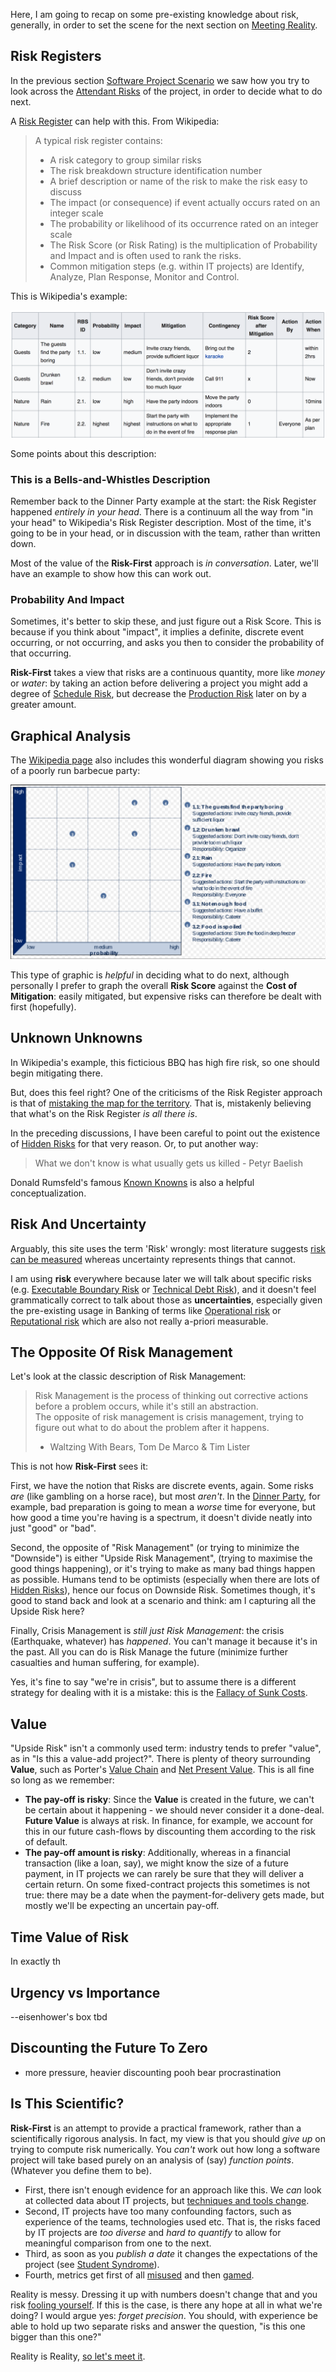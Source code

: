 Here, I am going to recap on some pre-existing knowledge about risk, generally, in order to set the scene for the next section on [Meeting Reality](Meeting-Reality).  

## Risk Registers

In the previous section [Software Project Scenario](Software-Project-Scenario) we saw how you try to look across the [Attendant Risks](Attendant-Risk) of the project, in order to decide what to do next.  

A [Risk Register](https://en.wikipedia.org/wiki/Risk_register) can help with this.  From Wikipedia:

> A typical risk register contains:
> 
> - A risk category to group similar risks
> - The risk breakdown structure identification number
> - A brief description or name of the risk to make the risk easy to discuss
> - The impact (or consequence) if event actually occurs rated on an integer scale
> - The probability or likelihood of its occurrence rated on an integer scale
> - The Risk Score (or Risk Rating) is the multiplication of Probability and Impact and is often used to rank the risks.
> - Common mitigation steps (e.g. within IT projects) are Identify, Analyze, Plan Response, Monitor and Control.

This is Wikipedia's example:

![Wikipedia Risk Register](images/WikipediaRiskRegister2.png)

Some points about this description:

### This is a Bells-and-Whistles Description

Remember back to the Dinner Party example at the start: the Risk Register happened *entirely in your head*.  There is a continuum all the way from "in your head" to Wikipedia's Risk Register description.  Most of the time, it's going to be in your head, or in discussion with the team, rather than written down.   

Most of the value of the **Risk-First** approach is _in conversation_.  Later, we'll have an example to show how this can work out.

### Probability And Impact

Sometimes, it's better to skip these, and just figure out a Risk Score.  This is because if you think about "impact", it implies a definite, discrete event occurring, or not occurring, and asks you then to consider the probability of that occurring. 

**Risk-First** takes a view that risks are a continuous quantity, more like _money_ or _water_:  by taking an action before delivering a project you might add a degree of [Schedule Risk](Schedule-Risk), but decrease the [Production Risk](Production-Risk) later on by a greater amount.   


## Graphical Analysis

The [Wikipedia page](https://en.wikipedia.org/wiki/Risk_register) also includes this wonderful diagram showing you risks of a poorly run barbecue party:

![Wikipedia Risk Register](images/WikipediaRiskRegister1.png)

This type of graphic is _helpful_ in deciding what to do next, although personally I prefer to graph the overall **Risk Score** against the **Cost of Mitigation**:   easily mitigated, but expensive risks can therefore be dealt with first (hopefully).

## Unknown Unknowns

In Wikipedia's example, this ficticious BBQ has high fire risk, so one should begin mitigating there.  

But, does this feel right?  One of the criticisms of the Risk Register approach is that of [mistaking the map for the territory](Map-And-Territory).  That is, mistakenly believing that what's on the Risk Register _is all there is_.  

In the preceding discussions, I have been careful to point out the existence of [Hidden Risks](Attendant-Risk) for that very reason. Or, to put another way:

> What we don't know is what usually gets us killed 
>     - Petyr Baelish

Donald Rumsfeld's famous [Known Knowns](https://en.wikipedia.org/wiki/There_are_known_knowns) is also a helpful conceptualization.

## Risk And Uncertainty

Arguably, this site uses the term 'Risk' wrongly:  most literature suggests [risk can be measured](https://keydifferences.com/difference-between-risk-and-uncertainty.html) whereas uncertainty represents things that cannot.  

I am using **risk** everywhere because later we will talk about specific risks (e.g. [Executable Boundary Risk](Executable-Boundary-Risk) or [Technical Debt Risk](Technical-Debt)), and it doesn't feel grammatically correct to talk about those as **uncertainties**, especially given the pre-existing usage in Banking of terms like [Operational risk](https://en.wikipedia.org/wiki/Operational_risk) or [Reputational risk](https://www.investopedia.com/terms/r/reputational-risk.asp) which are also not really a-priori measurable.

## The Opposite Of Risk Management

Let's look at the classic description of Risk Management:

> Risk Management is the process of thinking out corrective actions before a problem occurs, while it's still an abstraction.  
> The opposite of risk management is crisis management, trying to figure out what to do about the problem after it happens.
> - Waltzing With Bears, Tom De Marco & Tim Lister

This is not how **Risk-First** sees it:  

First, we have the notion that Risks are discrete events, again.  Some risks _are_ (like gambling on a horse race), but most _aren't_.  In the [Dinner Party](Introduction), for example, bad preparation is going to mean a _worse_ time for everyone, but how good a time you're having is a spectrum, it doesn't divide neatly into just "good" or "bad".  

Second, the opposite of "Risk Management" (or trying to minimize the "Downside") is either "Upside Risk Management", (trying to maximise the good things happening), or it's trying to make as many bad things happen as possible.  Humans tend to be optimists (especially when there are lots of [Hidden Risks](Attendant-Risk)), hence our focus on Downside Risk.  Sometimes though, it's good to stand back and look at a scenario and think:  am I capturing all the Upside Risk here?

Finally, Crisis Management is _still just Risk Management_:  the crisis (Earthquake, whatever) has _happened_.  You can't manage it because it's in the past.   All you can do is Risk Manage the future (minimize further casualties and human suffering, for example).    

Yes, it's fine to say "we're in crisis", but to assume there is a different strategy for dealing with it is a mistake:  this is the [Fallacy of Sunk Costs](https://en.wikipedia.org/wiki/Sunk_costs). 

## Value

"Upside Risk" isn't a commonly used term:  industry tends to prefer "value", as in "Is this a value-add project?".  There is plenty of theory surrounding **Value**, such as Porter's [Value Chain]() and [Net Present Value]().  This is all fine so long as we remember:

 - **The pay-off is risky**: Since the **Value** is created in the future, we can't be certain about it happening - we should never consider it a done-deal.  **Future Value** is always at risk.  In finance, for example, we account for this in our future cash-flows by discounting them according to the risk of default.
 - **The pay-off amount is risky**:  Additionally, whereas in a financial transaction (like a loan, say), we might know the size of a future payment, in IT projects we can rarely be sure that they will deliver a certain return.  On some fixed-contract projects this sometimes is not true: there may be a date when the payment-for-delivery gets made, but mostly we'll be expecting an uncertain pay-off. 
 
## Time Value of Risk

In exactly th
 
 
## Urgency vs Importance 

--eisenhower's box
tbd


## Discounting the Future To Zero

- more pressure, heavier discounting
pooh bear procrastination

## Is This Scientific?

**Risk-First** is an attempt to provide a practical framework, rather than a scientifically rigorous analysis.  In fact, my view is that you should _give up_ on trying to compute risk numerically.  You _can't_ work out how long a software project will take based purely on an analysis of (say) _function points_.  (Whatever you define them to be).

- First, there isn't enough evidence for an approach like this.  We _can_ look at collected data about IT projects, but [techniques and tools change](Silver-Bullets).
- Second,  IT projects have too many confounding factors, such as experience of the teams, 
technologies used etc.  That is, the risks faced by IT projects are _too diverse_ and _hard to quantify_ to allow for meaningful comparison from one to the next.
- Third, as soon as you _publish a date_ it changes the expectations of the project (see [Student Syndrome](Schedule-Risk)).
- Fourth, metrics get first of all [misused](Map-And-Territory-Risk) and then [gamed](Agency-Risk).

Reality is messy.  Dressing it up with numbers doesn't change that and you risk [fooling yourself](Map-And-Territory).  If this is the case, is there any hope at all in what we're doing?  I would argue yes:   _forget precision_.  You should, with experience be able to hold up two separate risks and answer the question, "is this one bigger than this one?"  

Reality is Reality, [so let's meet it](Meeting-Reality). 

